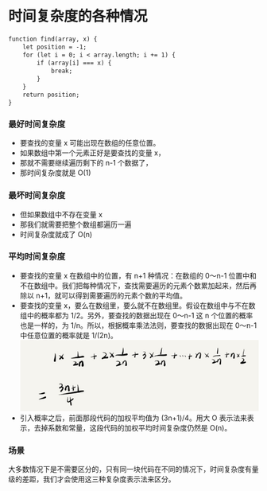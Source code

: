 # 时间复杂度的各种情况

```
function find(array, x) {
    let position = -1;
    for (let i = 0; i < array.length; i += 1) {
        if (array[i] === x) {
            break;
        }
    }
    return position;
}
```

### 最好时间复杂度
* 要查找的变量 x 可能出现在数组的任意位置。
* 如果数组中第一个元素正好是要查找的变量 x，
* 那就不需要继续遍历剩下的 n-1 个数据了，
* 那时间复杂度就是 O(1)

### 最坏时间复杂度
* 但如果数组中不存在变量 x
* 那我们就需要把整个数组都遍历一遍
* 时间复杂度就成了 O(n)

### 平均时间复杂度
* 要查找的变量 x 在数组中的位置，有 n+1 种情况：在数组的 0～n-1 位置中和不在数组中。我们把每种情况下，查找需要遍历的元素个数累加起来，然后再除以 n+1，就可以得到需要遍历的元素个数的平均值。
* 要查找的变量 x，要么在数组里，要么就不在数组里。假设在数组中与不在数组中的概率都为 1/2。另外，要查找的数据出现在 0～n-1 这 n 个位置的概率也是一样的，为 1/n。所以，根据概率乘法法则，要查找的数据出现在 0～n-1 中任意位置的概率就是 1/(2n)。
![](media/16087115742072/16087121652071.jpg)
* 引入概率之后，前面那段代码的加权平均值为 (3n+1)/4。用大 O 表示法来表示，去掉系数和常量，这段代码的加权平均时间复杂度仍然是 O(n)。

### 场景
大多数情况下是不需要区分的，只有同一块代码在不同的情况下，时间复杂度有量级的差距，我们才会使用这三种复杂度表示法来区分。
